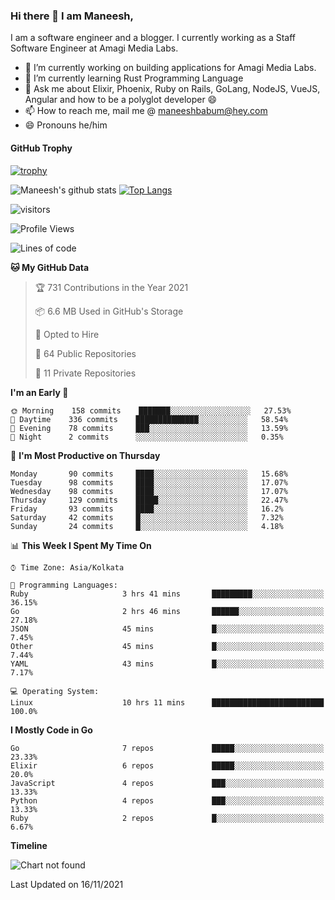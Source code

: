 ### Hi there 👋 I am Maneesh,

I am a software engineer and a blogger. I currently working as a Staff Software Engineer at Amagi Media Labs.


- 🔭 I’m currently working on building applications for Amagi Media Labs.
- 🌱 I’m currently learning Rust Programming Language
- 💬 Ask me about Elixir, Phoenix, Ruby on Rails, GoLang, NodeJS, VueJS, Angular and how to be a polyglot developer 😄
- 📫 How to reach me, mail me @ maneeshbabum@hey.com
- 😄 Pronouns he/him

#### GitHub Trophy
[![trophy](https://github-profile-trophy.vercel.app/?username=mbm-c)](https://github.com/ryo-ma/github-profile-trophy)

![Maneesh's github stats](https://github-readme-stats.vercel.app/api?username=mbm-c&show_icons=true)
[![Top Langs](https://github-readme-stats.vercel.app/api/top-langs/?username=mbm-c)](https://github.com/anuraghazra/github-readme-stats)


![visitors](https://visitor-badge.glitch.me/badge?page_id=maneeshbabu.maneeshbabu)

<!--START_SECTION:waka-->
![Profile Views](http://img.shields.io/badge/Profile%20Views-0-blue)

![Lines of code](https://img.shields.io/badge/From%20Hello%20World%20I%27ve%20Written-293809%20lines%20of%20code-blue)

**🐱 My GitHub Data** 

> 🏆 731 Contributions in the Year 2021
 > 
> 📦 6.6 MB Used in GitHub's Storage 
 > 
> 💼 Opted to Hire
 > 
> 📜 64 Public Repositories 
 > 
> 🔑 11 Private Repositories  
 > 
**I'm an Early 🐤** 

```text
🌞 Morning    158 commits    ███████░░░░░░░░░░░░░░░░░░   27.53% 
🌆 Daytime    336 commits    ██████████████░░░░░░░░░░░   58.54% 
🌃 Evening    78 commits     ███░░░░░░░░░░░░░░░░░░░░░░   13.59% 
🌙 Night      2 commits      ░░░░░░░░░░░░░░░░░░░░░░░░░   0.35%

```
📅 **I'm Most Productive on Thursday** 

```text
Monday       90 commits     ████░░░░░░░░░░░░░░░░░░░░░   15.68% 
Tuesday      98 commits     ████░░░░░░░░░░░░░░░░░░░░░   17.07% 
Wednesday    98 commits     ████░░░░░░░░░░░░░░░░░░░░░   17.07% 
Thursday     129 commits    █████░░░░░░░░░░░░░░░░░░░░   22.47% 
Friday       93 commits     ████░░░░░░░░░░░░░░░░░░░░░   16.2% 
Saturday     42 commits     █░░░░░░░░░░░░░░░░░░░░░░░░   7.32% 
Sunday       24 commits     █░░░░░░░░░░░░░░░░░░░░░░░░   4.18%

```


📊 **This Week I Spent My Time On** 

```text
⌚︎ Time Zone: Asia/Kolkata

💬 Programming Languages: 
Ruby                     3 hrs 41 mins       █████████░░░░░░░░░░░░░░░░   36.15% 
Go                       2 hrs 46 mins       ██████░░░░░░░░░░░░░░░░░░░   27.18% 
JSON                     45 mins             █░░░░░░░░░░░░░░░░░░░░░░░░   7.45% 
Other                    45 mins             █░░░░░░░░░░░░░░░░░░░░░░░░   7.44% 
YAML                     43 mins             █░░░░░░░░░░░░░░░░░░░░░░░░   7.17%

💻 Operating System: 
Linux                    10 hrs 11 mins      █████████████████████████   100.0%

```

**I Mostly Code in Go** 

```text
Go                       7 repos             █████░░░░░░░░░░░░░░░░░░░░   23.33% 
Elixir                   6 repos             █████░░░░░░░░░░░░░░░░░░░░   20.0% 
JavaScript               4 repos             ███░░░░░░░░░░░░░░░░░░░░░░   13.33% 
Python                   4 repos             ███░░░░░░░░░░░░░░░░░░░░░░   13.33% 
Ruby                     2 repos             █░░░░░░░░░░░░░░░░░░░░░░░░   6.67%

```


**Timeline**

![Chart not found](https://raw.githubusercontent.com/mbm-c/mbm-c/master/charts/bar_graph.png) 


 Last Updated on 16/11/2021
<!--END_SECTION:waka-->

<!--
**maneeshbabu/maneeshbabu** is a ✨ _special_ ✨ repository because its `README.md` (this file) appears on your GitHub profile.

Here are some ideas to get you started:

- 🔭 I’m currently working on ...
- 🌱 I’m currently learning ...
- 👯 I’m looking to collaborate on ...
- 🤔 I’m looking for help with ...
- 💬 Ask me about ...
- 📫 How to reach me: ...
- 😄 Pronouns: ...
- ⚡ Fun fact: ...
-->

